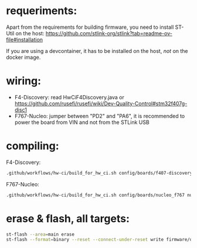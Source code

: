 # requeriments:

Apart from the requirements for building firmware, you need to install ST-Util on the host:
https://github.com/stlink-org/stlink?tab=readme-ov-file#installation

If you are using a devcontainer, it has to be installed on the host, *not* on the docker image.

# wiring:

* F4-Discovery: read HwCiF4Discovery.java or https://github.com/rusefi/rusefi/wiki/Dev-Quality-Control#stm32f407g-disc1
* F767-Nucleo: jumper between "PD2" and "PA6", it is recommended to power the board from VIN and not from the STLink USB

# compiling:

F4-Discovery:

```bash
.github/workflows/hw-ci/build_for_hw_ci.sh config/boards/f407-discovery f407-discovery
```

F767-Nucleo:

```bash
.github/workflows/hw-ci/build_for_hw_ci.sh config/boards/nucleo_f767 nucleo_f767/
```


# erase & flash, all targets:

```bash
st-flash --area=main erase
st-flash --format=binary --reset --connect-under-reset write firmware/deliver/rusefi.bin 0x08000000
```
